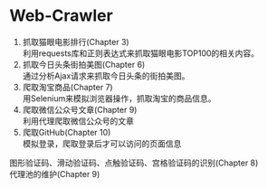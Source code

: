 # Web-Crawler
1. 抓取猫眼电影排行(Chapter 3)   
利用requests库和正则表达式来抓取猫眼电影TOP100的相关内容。  
2. 抓取今日头条街拍美图(Chapter 6)  
通过分析Ajax请求来抓取今日头条的街拍美图。  
3. 爬取淘宝商品(Chapter 7)  
用Selenium来模拟浏览器操作，抓取淘宝的商品信息。  
4. 爬取微信公众号文章(Chapter 9)  
利用代理爬取微信公众号的文章  
5. 爬取GitHub(Chapter 10)  
模拟登录，爬取登录后才可以访问的页面信息  

图形验证码、滑动验证码、点触验证码、宫格验证码的识别(Chapter 8)  
代理池的维护(Chapter 9)  
